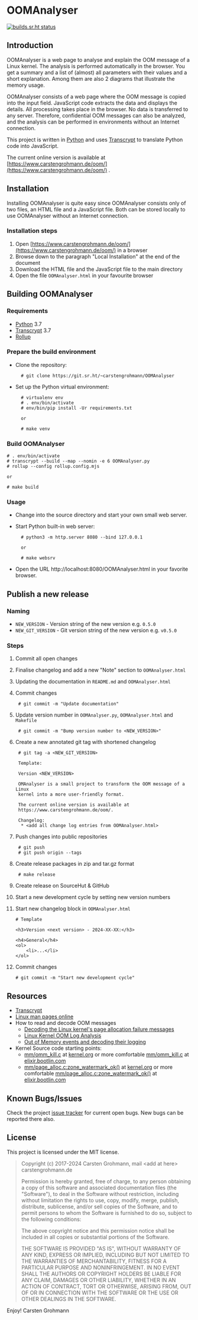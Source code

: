 # OOMAnalyser

[![builds.sr.ht status](https://builds.sr.ht/~carstengrohmann/OOMAnalyser.svg)](https://builds.sr.ht/~carstengrohmann/OOMAnalyser?)


## Introduction

OOMAnalyser is a web page to analyse and explain the OOM message of a Linux kernel. The analysis is performed
automatically in the browser. You get a summary and a list of (almost) all parameters with their values and a
short explanation. Among them are also 2 diagrams that illustrate the memory usage.

OOMAnalyser consists of a web page where the OOM message is copied into the input field. JavaScript code extracts
the data and displays the details. All processing takes place in the browser. No data is transferred to any server.
Therefore, confidential OOM messages can also be analyzed, and the analysis can be performed in environments
without an Internet connection.

This project is written in [Python](https://www.python.org) and uses [Transcrypt](https://www.transcrypt.org/)  to
translate Python code into JavaScript.

The current online version is available at [https://www.carstengrohmann.de/oom/](https://www.carstengrohmann.de/oom/) .


## Installation

Installing OOMAnalyser is quite easy since OOMAnalyser consists only of two files, an HTML file and a JavaScript file.
Both can be stored locally to use OOMAnalyser without an Internet connection.

### Installation steps

1. Open [https://www.carstengrohmann.de/oom/](https://www.carstengrohmann.de/oom/) in a browser
2. Browse down to the paragraph "Local Installation" at the end of the document
3. Download the HTML file and the JavaScript file to the main directory
4. Open the file `OOMAnalyser.html` in your favourite browser


## Building OOMAnalyser

### Requirements

* [Python](http://www.python.org) 3.7
* [Transcrypt](https://www.transcrypt.org/) 3.7
* [Rollup](https://rollupjs.org/)


### Prepare the build environment

* Clone the repository:

        # git clone https://git.sr.ht/~carstengrohmann/OOMAnalyser

* Set up the Python virtual environment:

        # virtualenv env
        # . env/bin/activate
        # env/bin/pip install -Ur requirements.txt

        or

        # make venv

### Build OOMAnalyser

```
# . env/bin/activate
# transcrypt --build --map --nomin -e 6 OOMAnalyser.py
# rollup --config rollup.config.mjs

or

# make build
```

### Usage

* Change into the source directory and start your own small web server.

* Start Python built-in web server:

        # python3 -m http.server 8080 --bind 127.0.0.1

        or

        # make websrv

* Open the URL http://localhost:8080/OOMAnalyser.html in your favorite browser.


## Publish a new release
### Naming

* `NEW_VERSION` - Version string of the new version e.g. `0.5.0`
* `NEW_GIT_VERSION` - Git version string of the new version e.g. `v0.5.0`

### Steps
1. Commit all open changes

2. Finalise changelog and add a new "Note" section to `OOMAnalyser.html`

3. Updating the documentation in `README.md` and `OOMAnalyser.html`

4. Commit changes

        # git commit -m "Update documentation"

5. Update version number in `OOMAnalyser.py`, `OOMAnalyser.html` and `Makefile`

        # git commit -m "Bump version number to <NEW_VERSION>"

6. Create a new annotated git tag with shortened changelog

        # git tag -a <NEW_GIT_VERSION>

        Template:

        Version <NEW_VERSION>

        OMAnalyser is a small project to transform the OOM message of a Linux
        kernel into a more user-friendly format.

        The current online version is available at
        https://www.carstengrohmann.de/oom/.

        Changelog:
         * <add all change log entries from OOMAnalyser.html>

7. Push changes into public repositories

        # git push
        # git push origin --tags

8. Create release packages in zip and tar.gz format

        # make release

9. Create release on SourceHut & GitHub

10. Start a new development cycle by setting new version numbers

11. Start new changelog block in `OOMAnalyser.html`

        # Template

        <h3>Version <next version> - 2024-XX-XX:</h3>

        <h4>General</h4>
        <ol>
            <li>...</li>
        </ol>


12. Commit changes

        # git commit -m "Start new development cycle"

## Resources

* [Transcrypt](https://www.transcrypt.org/)
* [Linux man pages online](https://man7.org/)
* How to read and decode OOM messages
    * [Decoding the Linux kernel's page allocation failure messages](https://utcc.utoronto.ca/~cks/space/blog/linux/DecodingPageAllocFailures)
    * [Linux Kernel OOM Log Analysis](http://elearningmedium.com/linux-kernel-oom-log-analysis/)
    * [Out of Memory events and decoding their logging](https://community.wandisco.com/s/article/Guide-to-Out-of-Memory-OOM-events-and-decoding-their-logging)
* Kernel Source code starting points:
    * [mm/omm_kill.c](https://git.kernel.org/pub/scm/linux/kernel/git/stable/linux.git/tree/mm/oom_kill.c)
      at [kernel.org](https://kernel.org) or more comfortable
      [mm/omm_kill.c](https://elixir.bootlin.com/linux/latest/source/mm/oom_kill.c)
      at [elixir.bootlin.com](https://elixir.bootlin.com)
    * [mm/page_alloc.c:zone_watermark_ok()](https://git.kernel.org/pub/scm/linux/kernel/git/stable/linux.git/tree/mm/page_alloc.c)
      at [kernel.org](https://kernel.org) or more comfortable
      [mm/page_alloc.c:zone_watermark_ok()](https://elixir.bootlin.com/linux/latest/source/mm/page_alloc.c#L4074)
      at [elixir.bootlin.com](https://elixir.bootlin.com)


## Known Bugs/Issues

Check the project [issue tracker](https://todo.sr.ht/~carstengrohmann/OOMAnalyser)
for current open bugs. New bugs can be reported there also.


## License

This project is licensed under the MIT license.

> Copyright (c) 2017-2024 Carsten Grohmann,  mail &lt;add at here&gt; carstengrohmann.de
>
> Permission is hereby granted, free of charge, to any person obtaining a copy of
> this software and associated documentation files (the "Software"), to deal in
> the Software without restriction, including without limitation the rights to
> use, copy, modify, merge, publish, distribute, sublicense, and/or sell copies
> of the Software, and to permit persons to whom the Software is furnished to do
> so, subject to the following conditions:
>
> The above copyright notice and this permission notice shall be included in all
> copies or substantial portions of the Software.
>
> THE SOFTWARE IS PROVIDED "AS IS", WITHOUT WARRANTY OF ANY KIND, EXPRESS OR
> IMPLIED, INCLUDING BUT NOT LIMITED TO THE WARRANTIES OF MERCHANTABILITY,
> FITNESS FOR A PARTICULAR PURPOSE AND NONINFRINGEMENT. IN NO EVENT SHALL THE
> AUTHORS OR COPYRIGHT HOLDERS BE LIABLE FOR ANY CLAIM, DAMAGES OR OTHER
> LIABILITY, WHETHER IN AN ACTION OF CONTRACT, TORT OR OTHERWISE, ARISING FROM,
> OUT OF OR IN CONNECTION WITH THE SOFTWARE OR THE USE OR OTHER DEALINGS IN THE
> SOFTWARE.

Enjoy!
Carsten Grohmann
